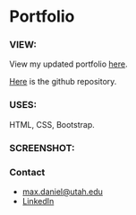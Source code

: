 # Portfolio 

### VIEW:
View my updated portfolio [here](https://maxonemillion.github.io/responsive-portfolio "Link to updated portfolio").

[Here](https://github.com/maxonemillion/responsive-portfolio "Link to github repository") is the github repository.

### USES:
HTML, CSS, Bootstrap.

### SCREENSHOT: 

### Contact
* max.daniel@utah.edu
* [LinkedIn](https://www.linkedin.com/in/maximilian-daniel1/ "Link to LinkedIn page")
